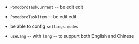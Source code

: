 - `PomodoroTaskCurrent` -- be edit edit
- `PomodoroTaskItem` -- be edit edit

- be able to config `settings.modes`

- `useLang` -- with `lang` -- to suppurt both English and Chinese

